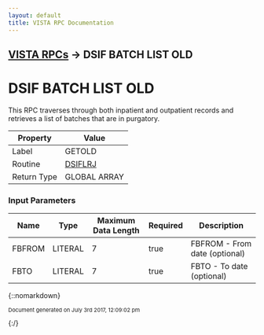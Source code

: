 ```yaml
---
layout: default
title: VISTA RPC Documentation
---
```


## [VISTA RPCs](TableOfContents) &#8594; DSIF BATCH LIST OLD
# DSIF BATCH LIST OLD

This RPC traverses through both inpatient and outpatient records and retrieves a list of batches that are in purgatory.

Property | Value
--- | ---
Label | GETOLD
Routine | [DSIFLRJ](http://code.osehra.org/dox/Routine_DSIFLRJ_source.html)
Return Type | GLOBAL ARRAY


### Input Parameters

Name | Type | Maximum Data Length | Required | Description
--- | --- | --- | --- | ---
FBFROM | LITERAL | 7 | true | FBFROM - From date (optional)
FBTO | LITERAL | 7 | true | FBTO - To date (optional)



{::nomarkdown} <br/><p style="font-size: 11px">Document generated on July 3rd 2017, 12:09:02 pm</p>{:/}